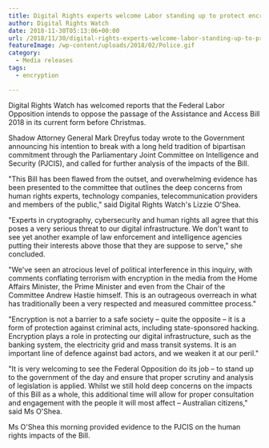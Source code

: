 ```yaml
---
title: Digital Rights experts welcome Labor standing up to protect encryption﻿
author: Digital Rights Watch
date: 2018-11-30T05:13:06+00:00
url: /2018/11/30/digital-rights-experts-welcome-labor-standing-up-to-protect-encryption/
featureImage: /wp-content/uploads/2018/02/Police.gif
category:
  - Media releases
tags:
  - encryption

---
```

Digital Rights Watch has welcomed reports that the Federal Labor Opposition intends to oppose the passage of the Assistance and Access Bill 2018 in its current form before Christmas.


Shadow Attorney General Mark Dreyfus today wrote to the Government announcing his intention to break with a long held tradition of bipartisan commitment through the Parliamentary Joint Committee on Intelligence and Security (PJCIS), and called for further analysis of the impacts of the Bill.


"This Bill has been flawed from the outset, and overwhelming evidence has been presented to the committee that outlines the deep concerns from human rights experts, technology companies, telecommunication providers and members of the public," said Digital Rights Watch's Lizzie O'Shea.


"Experts in cryptography, cybersecurity and human rights all agree that this poses a very serious threat to our digital infrastructure. We don't want to see yet another example of law enforcement and intelligence agencies putting their interests above those that they are suppose to serve," she concluded.


"We've seen an atrocious level of political interference in this inquiry, with comments conflating terrorism with encryption in the media from the Home Affairs Minister, the Prime Minister and even from the Chair of the Committee Andrew Hastie himself. This is an outrageous overreach in what has traditionally been a very respected and measured committee process."


"Encryption is not a barrier to a safe society – quite the opposite – it is a form of protection against criminal acts, including state-sponsored hacking. Encryption plays a role in protecting our digital infrastructure, such as the banking system, the electricity grid and mass transit systems. It is an important line of defence against bad actors, and we weaken it at our peril."


"It is very welcoming to see the Federal Opposition do its job &#8211; to stand up to the government of the day and ensure that proper scrutiny and analysis of legislation is applied. Whilst we still hold deep concerns on the impacts of this Bill as a whole, this additional time will allow for proper consultation and engagement with the people it will most affect &#8211; Australian citizens," said Ms O'Shea.


Ms O'Shea this morning provided evidence to the PJCIS on the human rights impacts of the Bill.
